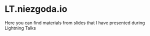 # LT.niezgoda.io

Here you can find materials from slides that I have presented during Lightning Talks
